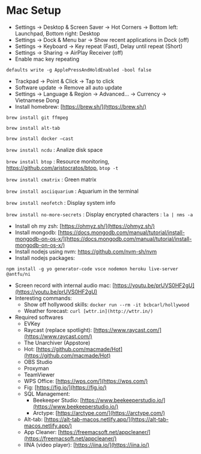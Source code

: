 # Mac Setup

- Settings → Desktop & Screen Saver → Hot Corners → Bottom left: Launchpad, Bottom right: Desktop
- Settings → Dock & Menu bar → Show recent applications in Dock (off)
- Settings → Keyboard → Key repeat (Fast), Delay until repeat (Short)
- Settings → Sharing → AirPlay Receiver (off)
- Enable mac key repeating

`defaults write -g ApplePressAndHoldEnabled -bool false`

- Trackpad → Point & Click → Tap to click
- Software update → Remove all auto update
- Settings → Language & Region → Advanced… → Currency → Vietnamese Dong
- Install homebrew: [https://brew.sh/](https://brew.sh/)

`brew install git ffmpeg`

`brew install alt-tab`

`brew install docker —cast`

`brew install ncdu` : Analize disk space

`brew install btop` : Resource monitoring, https://github.com/aristocratos/btop, `btop -t`

`brew install cmatrix` : Green matrix

`brew install asciiquarium` : Aquarium in the terminal

`brew install neofetch` : Display system info

`brew install no-more-secrets` : Display encrypted characters : `la | nms -a`

- Install oh my zsh: [https://ohmyz.sh/](https://ohmyz.sh/)
- Install mongodb: [https://docs.mongodb.com/manual/tutorial/install-mongodb-on-os-x/](https://docs.mongodb.com/manual/tutorial/install-mongodb-on-os-x/)
- Install nodejs using nvm: https://github.com/nvm-sh/nvm
- Install nodejs packages:

`npm install -g yo generator-code vsce nodemon heroku live-server @antfu/ni`

- Screen record with internal audio mac: [https://youtu.be/prUVS0HF2gU](https://youtu.be/prUVS0HF2gU)
- Interesting commands:
    - Show off hollywood skills: `docker run --rm -it bcbcarl/hollywood`
    - Weather forecast: `curl [wttr.in](http://wttr.in/)`
- Required softwares
    - EVKey
    - Raycast (replace spotlight): [https://www.raycast.com/](https://www.raycast.com/)
    - The Unarchiver (Appstore)
    - Hot: [https://github.com/macmade/Hot](https://github.com/macmade/Hot)
    - OBS Studio
    - Proxyman
    - TeamViewer
    - WPS Office: [https://wps.com/](https://wps.com/)
    - Fig: [https://fig.io/](https://fig.io/)
    - SQL Management:
        - Beekeeper Studio: [https://www.beekeeperstudio.io/](https://www.beekeeperstudio.io/)
        - Arctype: [https://arctype.com/](https://arctype.com/)
    - Alt-tab: [https://alt-tab-macos.netlify.app/](https://alt-tab-macos.netlify.app/)
    - App Cleaner: [https://freemacsoft.net/appcleaner/](https://freemacsoft.net/appcleaner/)
    - IINA (video player): [https://iina.io/](https://iina.io/)
